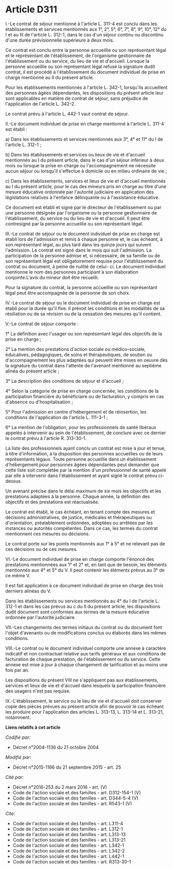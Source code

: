 # Article D311

I.-Le contrat de séjour mentionné à l'article L. 311-4 est conclu dans les établissements et services mentionnés aux 1°, 2°,
5°, 6°, 7°, 8°, 9°, 10°, 12° du I et au III de l'article L. 312-1, dans le cas d'un séjour continu ou discontinu d'une durée
prévisionnelle supérieure à deux mois. 

Ce contrat est conclu entre la personne accueillie ou son représentant légal et le représentant de l'établissement, de
l'organisme gestionnaire de l'établissement ou du service, du lieu de vie et d'accueil. Lorsque la personne accueillie ou son
représentant légal refuse la signature dudit contrat, il est procédé à l'établissement du document individuel de prise en
charge mentionné au II du présent article. 

Pour les établissements mentionnés à l'article L. 342-1, lorsqu'ils accueillent des personnes âgées dépendantes, les
dispositions du présent article leur sont applicables en matière de contrat de séjour, sans préjudice de l'application de
l'article L. 342-2. 

Le contrat prévu à l'article L. 442-1 vaut contrat de séjour. 

II.-Le document individuel de prise en charge mentionné à l'article L. 311-4 est établi : 

a) Dans les établissements et services mentionnés aux 3°, 4° et 11° du I de l'article L. 312-1 ; 

b) Dans les établissements et services ou lieux de vie et d'accueil mentionnés au I du présent article, dans le cas d'un
séjour inférieur à deux mois ou lorsque la prise en charge ou l'accompagnement ne nécessite aucun séjour ou lorsqu'il
s'effectue à domicile ou en milieu ordinaire de vie ; 

c) Dans les établissements, services et lieux de vie et d'accueil mentionnés au I du présent article, pour le cas des mineurs
pris en charge au titre d'une mesure éducative ordonnée par l'autorité judiciaire en application des législations relatives à
l'enfance délinquante ou à l'assistance éducative. 

Ce document est établi et signé par le directeur de l'établissement ou par une personne désignée par l'organisme ou la
personne gestionnaire de l'établissement, du service ou du lieu de vie et d'accueil. Il peut être contresigné par la personne
accueillie ou son représentant légal. 

III.-Le contrat de séjour ou le document individuel de prise en charge est établi lors de l'admission et remis à chaque
personne et, le cas échéant, à son représentant légal, au plus tard dans les quinze jours qui suivent l'admission. Le contrat
est signé dans le mois qui suit l'admission. La participation de la personne admise et, si nécessaire, de sa famille ou de
son représentant légal est obligatoirement requise pour l'établissement du contrat ou document, à peine de nullité de celui-
ci. Le document individuel mentionne le nom des personnes participant à son élaboration conjointe.L'avis du mineur doit être
recueilli. 

Pour la signature du contrat, la personne accueillie ou son représentant légal peut être accompagnée de la personne de son
choix. 

IV.-Le contrat de séjour ou le document individuel de prise en charge est établi pour la durée qu'il fixe. Il prévoit les
conditions et les modalités de sa résiliation ou de sa révision ou de la cessation des mesures qu'il contient.

V.-Le contrat de séjour comporte : 

1° La définition avec l'usager ou son représentant légal des objectifs de la prise en charge ; 

2° La mention des prestations d'action sociale ou médico-sociale, éducatives, pédagogiques, de soins et thérapeutiques, de
soutien ou d'accompagnement les plus adaptées qui peuvent être mises en oeuvre dès la signature du contrat dans l'attente de
l'avenant mentionné au septième alinéa du présent article ; 

3° La description des conditions de séjour et d'accueil ; 

4° Selon la catégorie de prise en charge concernée, les conditions de la participation financière du bénéficiaire ou de
facturation, y compris en cas d'absence ou d'hospitalisation ; 

5° Pour l'admission en centre d'hébergement et de réinsertion, les conditions de l'application de l'article L. 111-3-1 ; 

6° La mention de l'obligation, pour les professionnels de santé libéraux appelés à intervenir au sein de l'établissement, de
conclure avec ce dernier le contrat prévu à l'article R. 313-30-1. 

La liste des professionnels ayant conclu un contrat est mise à jour et tenue, à titre d'information, à la disposition des
personnes accueillies ou de leurs représentants légaux. Toute personne accueillie dans un établissement d'hébergement pour
personnes âgées dépendantes peut demander que cette liste soit complétée par la mention d'un professionnel de santé appelé
par elle à intervenir dans l'établissement et ayant signé le contrat prévu ci-dessus. 

Un avenant précise dans le délai maximum de six mois les objectifs et les prestations adaptées à la personne. Chaque année,
la définition des objectifs et des prestations est réactualisée. 

Le contrat est établi, le cas échéant, en tenant compte des mesures et décisions administratives, de justice, médicales et
thérapeutiques ou d'orientation, préalablement ordonnées, adoptées ou arrêtées par les instances ou autorités compétentes.
Dans ce cas, les termes du contrat mentionnent ces mesures ou décisions. 

Le contrat porte sur les points mentionnés aux 1° à 5° et ne relevant pas de ces décisions ou de ces mesures. 

VI.-Le document individuel de prise en charge comporte l'énoncé des prestations mentionnées aux 1° et 2° et, en tant que de
besoin, les éléments mentionnés aux 4° et 5° du V. Il peut contenir les éléments prévus au 3° de ce même V. 

Il est fait application à ce document individuel de prise en charge des trois derniers alinéas du V. 

Dans les établissements ou services mentionnés au 4° du I de l'article L. 312-1 et dans les cas prévus au c du II du présent
article, les dispositions dudit document sont conformes aux termes de la mesure éducative ordonnée par l'autorité
judiciaire. 

VII.-Les changements des termes initiaux du contrat ou du document font l'objet d'avenants ou de modifications conclus ou
élaborés dans les mêmes conditions. 

VIII.-Le contrat ou le document individuel comporte une annexe à caractère indicatif et non contractuel relative aux tarifs
généraux et aux conditions de facturation de chaque prestation, de l'établissement ou du service. Cette annexe est mise à
jour à chaque changement de tarification et au moins une fois par an. 

Les dispositions du présent VIII ne s'appliquent pas aux établissements, services et lieux de vie et d'accueil dans lesquels
la participation financière des usagers n'est pas requise. 

IX.-L'établissement, le service ou le lieu de vie et d'accueil doit conserver copie des pièces prévues au présent article
afin de pouvoir le cas échéant les produire pour l'application des articles L. 313-13, L. 313-14 et L. 313-21, notamment.

**Liens relatifs à cet article**

_Codifié par_:

  - Décret n°2004-1136 du 21 octobre 2004

_Modifié par_:

  - Décret n°2015-1166 du 21 septembre 2015 - art. 25

_Cité par_:

  - Décret n°2016-253 du 2 mars 2016 - art. (V)
  - Code de l'action sociale et des familles - art. D312-154-1 (V)
  - Code de l'action sociale et des familles - art. D344-5-4 (V)
  - Code de l'action sociale et des familles - art. R543-1 (V)

_Cite_:

  - Code de l'action sociale et des familles - art. L311-4
  - Code de l'action sociale et des familles - art. L312-1
  - Code de l'action sociale et des familles - art. L313-13
  - Code de l'action sociale et des familles - art. L313-21
  - Code de l'action sociale et des familles - art. L342-1
  - Code de l'action sociale et des familles - art. L342-2
  - Code de l'action sociale et des familles - art. L442-1
  - Code de l'action sociale et des familles - art. R313-30-1
